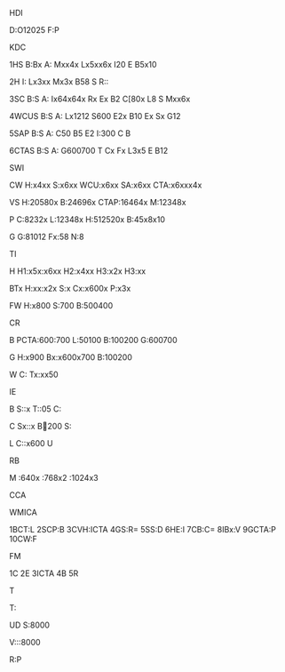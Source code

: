 HDI

D:O12025
F:P



KDC

1HS
B:Bx
A:
Mxx4x
Lx5xx6x
I20
E
B5x10

2H
I:
Lx3xx
Mx3x
B58
S
R::

3SC
B:S
A:
Ix64x64x
Rx
Ex
B2
C[80x
L8
S
Mxx6x

4WCUS
B:S
A:
Lx1212
S600
E2x
B10
Ex
Sx
G12

5SAP
B:S
A:
C50
B5
E2
I:300
C
B

6CTAS
B:S
A:
G600700
T
Cx
Fx
L3x5
E
B12



SWI

CW
H:x4xx
S:x6xx
WCU:x6xx
SA:x6xx
CTA:x6xxx4x

VS
H:20580x
B:24696x
CTAP:16464x
M:12348x

P
C:8232x
L:12348x
H:512520x
B:45x8x10

G
G:81012
Fx:58
N:8



TI

H
H1:x5x:x6xx
H2:x4xx
H3:x2x
H3:xx

BTx
H:xx:x2x
S:x
Cx:x600x
P:x3x

FW
H:x800
S:700
B:500400



CR

B
PCTA:600:700
L:50100
B:100200
G:600700

G
H:x900
Bx:x600x700
B:100200

W
C:
Tx:xx50



IE

B
S::x
T::05
C:

C
Sx::x
B:100:200
S:

L
C::x600
U



RB

M
:640x
:768x2
:1024x3



CCA

WMICA

1BCT:L
2SCP:B
3CVH:ICTA
4GS:R=
5SS:D
6HE:I
7CB:C=
8IBx:V
9GCTA:P
10CW:F



FM

1C
2E
3ICTA
4B
5R



T

T:


UD
S:8000


V:::8000



R:P




